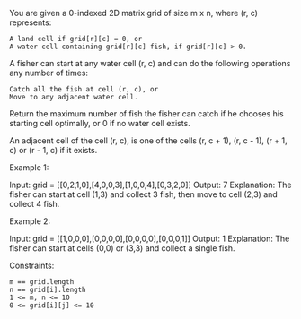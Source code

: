 You are given a 0-indexed 2D matrix grid of size m x n, where (r, c) represents:

    A land cell if grid[r][c] = 0, or
    A water cell containing grid[r][c] fish, if grid[r][c] > 0.

A fisher can start at any water cell (r, c) and can do the following operations any number of times:

    Catch all the fish at cell (r, c), or
    Move to any adjacent water cell.

Return the maximum number of fish the fisher can catch if he chooses his starting cell optimally, or 0 if no water cell exists.

An adjacent cell of the cell (r, c), is one of the cells (r, c + 1), (r, c - 1), (r + 1, c) or (r - 1, c) if it exists.

 

Example 1:

Input: grid = [[0,2,1,0],[4,0,0,3],[1,0,0,4],[0,3,2,0]]
Output: 7
Explanation: The fisher can start at cell (1,3) and collect 3 fish, then move to cell (2,3) and collect 4 fish.

Example 2:

Input: grid = [[1,0,0,0],[0,0,0,0],[0,0,0,0],[0,0,0,1]]
Output: 1
Explanation: The fisher can start at cells (0,0) or (3,3) and collect a single fish. 

 

Constraints:

    m == grid.length
    n == grid[i].length
    1 <= m, n <= 10
    0 <= grid[i][j] <= 10

